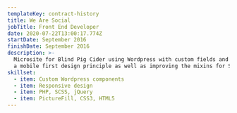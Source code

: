 ```yaml
---
templateKey: contract-history
title: We Are Social
jobTitle: Front End Developer
date: 2020-07-22T13:00:17.774Z
startDate: September 2016
finishDate: September 2016
description: >-
  Microsite for Blind Pig Cider using Wordpress with custom fields and utilising
  a mobile first design principle as well as improving the mixins for SCSS.
skillset:
  - item: Custom Wordpress components
  - item: Responsive design
  - item: PHP, SCSS, jQuery
  - item: PictureFill, CSS3, HTML5
---
```


